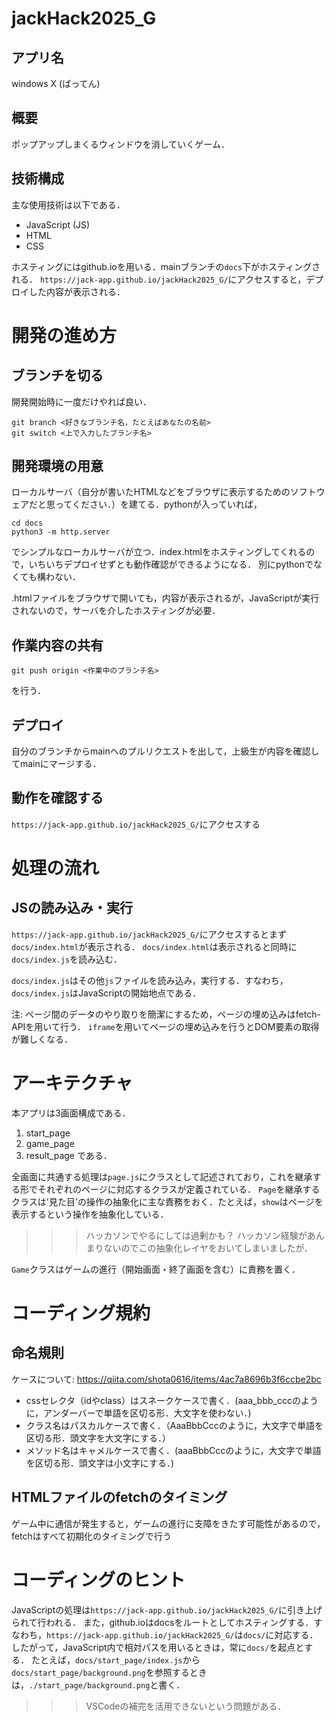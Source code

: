 # jackHack2025_G

## アプリ名
windows X (ばってん)

## 概要
ポップアップしまくるウィンドウを消していくゲーム．

## 技術構成

主な使用技術は以下である．
- JavaScript (JS)
- HTML
- CSS

ホスティングにはgithub.ioを用いる．mainブランチの`docs`下がホスティングされる．
`https://jack-app.github.io/jackHack2025_G/`にアクセスすると，デプロイした内容が表示される．

# 開発の進め方

## ブランチを切る

開発開始時に一度だけやれば良い．
```
git branch <好きなブランチ名，たとえばあなたの名前>
git switch <上で入力したブランチ名>
```

## 開発環境の用意

ローカルサーバ（自分が書いたHTMLなどをブラウザに表示するためのソフトウェアだと思ってください．）を建てる．pythonが入っていれば，
```
cd docs
python3 -m http.server
```
でシンプルなローカルサーバが立つ．index.htmlをホスティングしてくれるので，いちいちデプロイせずとも動作確認ができるようになる．
別にpythonでなくても構わない．

.htmlファイルをブラウザで開いても，内容が表示されるが，JavaScriptが実行されないので，サーバを介したホスティングが必要．

## 作業内容の共有

```
git push origin <作業中のブランチ名>
```
を行う．

## デプロイ

自分のブランチからmainへのプルリクエストを出して，上級生が内容を確認してmainにマージする．

## 動作を確認する

`https://jack-app.github.io/jackHack2025_G/`にアクセスする

# 処理の流れ

## JSの読み込み・実行
`https://jack-app.github.io/jackHack2025_G/`にアクセスするとまず`docs/index.html`が表示される．
`docs/index.html`は表示されると同時に`docs/index.js`を読み込む．

`docs/index.js`はその他`js`ファイルを読み込み，実行する．すなわち，`docs/index.js`はJavaScriptの開始地点である．

注: ページ間のデータのやり取りを簡潔にするため，ページの埋め込みはfetch-APIを用いて行う．
`iframe`を用いてページの埋め込みを行うとDOM要素の取得が難しくなる．

# アーキテクチャ

本アプリは3画面構成である．
1. start_page
2. game_page
3. result_page
である．

全画面に共通する処理は`page.js`にクラスとして記述されており，これを継承する形でそれぞれのページに対応するクラスが定義されている．
`Page`を継承するクラスは'見た目'の操作の抽象化に主な責務をおく．たとえば，`show`はページを表示するという操作を抽象化している．

>>> ハッカソンでやるにしては過剰かも？ ハッカソン経験があんまりないのでこの抽象化レイヤをおいてしまいましたが．

`Game`クラスはゲームの進行（開始画面・終了画面を含む）に責務を置く．

# コーディング規約

## 命名規則

ケースについて: https://qiita.com/shota0616/items/4ac7a8696b3f6ccbe2bc

- cssセレクタ（idやclass）はスネークケースで書く．(aaa_bbb_cccのように，アンダーバーで単語を区切る形．大文字を使わない．)
- クラス名はパスカルケースで書く．（AaaBbbCccのように，大文字で単語を区切る形．頭文字を大文字にする．）
- メソッド名はキャメルケースで書く．(aaaBbbCccのように，大文字で単語を区切る形．頭文字は小文字にする．)

## HTMLファイルのfetchのタイミング

ゲーム中に通信が発生すると，ゲームの進行に支障をきたす可能性があるので，fetchはすべて初期化のタイミングで行う

# コーディングのヒント

JavaScriptの処理は`https://jack-app.github.io/jackHack2025_G/`に引き上げられて行われる．
また，github.ioはdocsをルートとしてホスティングする．すなわち，`https://jack-app.github.io/jackHack2025_G/`は`docs/`に対応する．
したがって，JavaScript内で相対パスを用いるときは，常に`docs/`を起点とする．
たとえば，`docs/start_page/index.js`から`docs/start_page/background.png`を参照するときは，`./start_page/background.png`と書く．

>>> VSCodeの補完を活用できないという問題がある．
